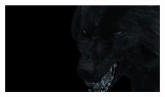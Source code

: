 
![image](https://github.com/RootAccessHacker/RootAccessHacker/blob/3c8552fcef5b3b0ebf2da80a8303c404bb25c205/crb.gif)
<!--
### Hi there 👋

**RootAccessHacker/RootAccessHacker** is a ✨ _special_ ✨ repository because its `README.md` (this file) appears on your GitHub profile.

Here are some ideas to get you started:

- 🔭 I’m currently working on ...
- 🌱 I’m currently learning ...
- 👯 I’m looking to collaborate on ...
- 🤔 I’m looking for help with ...
- 💬 Ask me about ...
- 📫 How to reach me: ...
- 😄 Pronouns: ...
- ⚡ Fun fact: ...
-->
